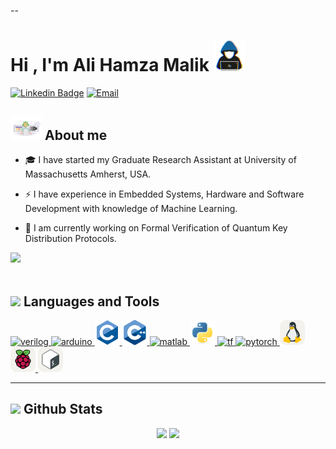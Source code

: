 --
<h1 align="left"><b>Hi , I'm Ali Hamza Malik   </b><img src = "https://github.com/alirafiqmalik/alirafiqmalik/blob/main/profile.gif" width = 50px></h1>

[![Linkedin Badge](https://img.shields.io/badge/LinkedIn-0077B5?style=for-the-badge&logo=linkedin&logoColor=white)](https://www.linkedin.com/in/alihamzamalik/)
[![Email](https://img.shields.io/badge/Gmail-D14836?style=for-the-badge&logo=gmail&logoColor=white)](mailto:amalik.bee19seecs@seecs.edu.pk)

<!-- <p align="center">
</p>
<br> -->

## <picture><img src ="https://github.com/alirafiqmalik/alirafiqmalik/blob/main/aboutme.gif" width = 50px></picture> **About me**
- 🎓 I have started my Graduate Research Assistant at University of Massachusetts Amherst, USA.

- ⚡ I have experience in Embedded Systems, Hardware and Software Development with knowledge of Machine Learning.     

- 🔭 I am currently working on Formal Verification of Quantum Key Distribution Protocols.

<img src="https://user-images.githubusercontent.com/73097560/115834477-dbab4500-a447-11eb-908a-139a6edaec5c.gif"><br><br>
## <img src="https://media2.giphy.com/media/QssGEmpkyEOhBCb7e1/giphy.gif?cid=ecf05e47a0n3gi1bfqntqmob8g9aid1oyj2wr3ds3mg700bl&rid=giphy.gif" width ="25"><b> Languages and Tools</b>
<p align="left"> 
<a href="https://www.intel.com/content/www/us/en/products/details/fpga/development-tools/quartus-prime.html" target="_blank"> <img src="https://user-images.githubusercontent.com/65295655/192134352-56426a78-23d1-4fb3-a7dc-64c11695fff8.png" alt="verilog" width="40" height="40"/> </a>
<a href="https://www.arduino.cc/" target="_blank"> <img src="https://cdn.worldvectorlogo.com/logos/arduino-1.svg" alt="arduino" width="40" height="40"/> </a> <a href="https://www.cprogramming.com/" target="_blank"> <img src="https://raw.githubusercontent.com/devicons/devicon/master/icons/c/c-original.svg" alt="c" width="40" height="40"/> </a> <a href="https://www.w3schools.com/cpp/" target="_blank"> <img src="https://raw.githubusercontent.com/devicons/devicon/master/icons/cplusplus/cplusplus-original.svg" alt="cplusplus" width="40" height="40"/> </a> <a href="https://www.mathworks.com/" target="_blank"> <img src="https://upload.wikimedia.org/wikipedia/commons/2/21/Matlab_Logo.png" alt="matlab" width="40" height="40"/> </a> <a href="https://www.mysql.com/" target="_blank"> <a href="https://www.python.org" target="_blank"> <img src="https://raw.githubusercontent.com/devicons/devicon/master/icons/python/python-original.svg" alt="python" width="40" height="40"/> </a>
<a href="https://tensorflow.org/" target="_blank"> <img src="https://www.vectorlogo.zone/logos/tensorflow/tensorflow-icon.svg" alt="tf" width="40" height="40"/> </a>
<a href="https://pytorch.org/" target="_blank"> <img src="https://www.vectorlogo.zone/logos/pytorch/pytorch-icon.svg" alt="pytorch" width="40" height="40"/> </a>
<a href="" target="_blank"> <img src="https://github.com/tandpfun/skill-icons/blob/main/icons/Linux-Light.svg" alt="linux" width="40" height="40"/> </a>
<a href="" target="_blank"> <img src="https://github.com/tandpfun/skill-icons/blob/main/icons/RaspberryPi-Light.svg" alt="rpi" width="40" height="40"/> </a>
<a href="" target="_blank"> <img src="https://github.com/tandpfun/skill-icons/blob/main/icons/Bash-Light.svg" alt="bash" width="40" height="40"/> </a>
</p>
  
-----
  
## <img src="https://media.giphy.com/media/iY8CRBdQXODJSCERIr/giphy.gif" width="35"><b> Github Stats </b>

<p align="center">
  <!-- GitHub Stats -->
  <img height="160em" src="https://github-readme-stats-sigma-five.vercel.app/api?username=alirafiqmalik&include_all_commits=true&count_private=true&show_icons=true&hide_border=true" />



  <!-- Most Used Languages -->
  <img height="160em" src="https://github-readme-stats-sigma-five.vercel.app/api/top-langs/?username=alirafiqmalik&include_all_commits=true&count_private=true&show_icons=true&hide_border=true&layout=compact&exclude_repo=alirafiqmalik.github.io&cache_seconds=1800&v=2" />
</p>

